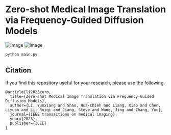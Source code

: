 # Zero-shot Medical Image Translation via Frequency-Guided Diffusion Models


![image](https://github.com/Kent0n-Li/FGDM/blob/main/img/fig1.png)
![image](https://github.com/Kent0n-Li/FGDM/blob/main/img/fig2.png)

```bash
python main.py
```

## Citation

If you find this repository useful for your research, please use the following.


```
@article{li2023zero,
  title={Zero-shot Medical Image Translation via Frequency-Guided Diffusion Models},
  author={Li, Yunxiang and Shao, Hua-Chieh and Liang, Xiao and Chen, Liyuan and Li, Ruiqi and Jiang, Steve and Wang, Jing and Zhang, You},
  journal={IEEE transactions on medical imaging},
  year={2023},
  publisher={IEEE}
}
```
